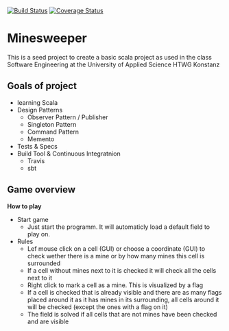 [![Build Status](https://travis-ci.org/ThimoSchaub/SE-Ain.png?branch=master)](https://travis-ci.org/ThimoSchaub/SE-Ain)
[![Coverage Status](https://coveralls.io/repos/github/ThimoSchaub/SE-Ain/badge.svg?branch=master)](https://coveralls.io/github/ThimoSchaub/SE-Ain?branch=master) 

Minesweeper
=========================

This is a seed project to create a basic scala project as used in the
class Software Engineering at the University of Applied Science HTWG Konstanz

## Goals of project

* learning Scala
* Design Patterns
    * Observer Pattern / Publisher
    * Singleton Pattern
    * Command Pattern
    * Memento
* Tests & Specs
* Build Tool & Continuous Integratnion
    * Travis
    * sbt

## Game overview

**How to play**

* Start game
    * Just start the programm. It will automaticly load a default field to play on.
* Rules
    * Lef mouse click on a cell (GUI) or choose a coordinate (GUI) to check wether there is a mine or by how many mines this cell is surrounded
    * If a cell without mines next to it is checked it will check all the cells next to it
    * Right click to mark a cell as a mine. This is visualized by a flag
    * If a cell is checked that is already visible and there are as many flags placed around it as it has mines in its surrounding, all cells around it will be checked (except the ones with a flag on it)
    * The field is solved if all cells that are not mines have been checked and are visible
